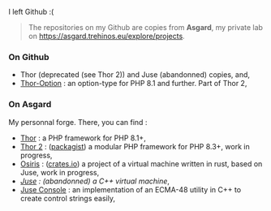 I left Github :(

> The repositories on my Github are copies from **Asgard**, my private lab on https://asgard.trehinos.eu/explore/projects.

### On Github
 - Thor (deprecated (see Thor 2)) and Juse (abandonned) copies, and,
 - [Thor-Option](https://github.com/Trehinos/thor-option) : an option-type for PHP 8.1 and further. Part of Thor 2,

### On Asgard
My personnal forge. There, you can find :
 - [Thor](https://asgard.trehinos.eu/Trehinos/Thor) : a PHP framework for PHP 8.1+,
 - [Thor 2](https://asgard.trehinos.eu/thor2) : ([packagist](https://packagist.org/users/Trehinos/packages/)) a modular PHP framework for PHP 8.3+, work in progress,
 - [Osiris](https://asgard.trehinos.eu/osiris) : ([crates.io](https://crates.io/users/Trehinos)) a project of a virtual machine written in rust, based on Juse, work in progress,
 - _[Juse](https://asgard.trehinos.eu/Trehinos/Juse) : (abandonned) a C++ virtual machine_,
 - [Juse Console](https://asgard.trehinos.eu/Trehinos/juse_console) : an implementation of an ECMA-48 utility in C++ to create control strings easily,
